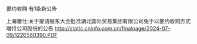 要约收购 有1条新公告 

上海雅仕:关于提请股东大会批准湖北国际贸易集团有限公司免于以要约收购方式增持公司股份的公告 http://static.cninfo.com.cn/finalpage/2024-07-09/1220560390.PDF 

